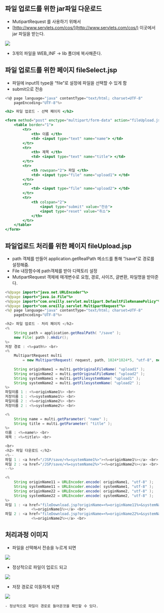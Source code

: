 ## 파일 업로드를 위한 jar파일 다운로드

- MutipartRequest 를 사용하기 위해서
- [http://www.servlets.com/cos/](http://www.servlets.com/cos/) 이곳에서 jar 파일을 받는다.
    
![](https://velog.velcdn.com/images/spwwy3437/post/16ecf972-4d7b-4789-9a5c-19808a9da3a8/image.PNG)

    
- 3개의 파일을 WEB_INF → lib 폴더에 복사해준다.

## 파일 업로드를 위한 페이지 fileSelect.jsp

- 파일에 input의 type을 “file”로 설정에 파일을 선택할 수 있게 함
- submit으로 전송

```jsx
<%@ page language="java" contentType="text/html; charset=UTF-8"
    pageEncoding="UTF-8"%>

<h2> 파일 업로드 - 선택 페이지 </h2>

<form method="post" enctype="multipart/form-data" action="fileUpload.jsp">
	<table border="1">
		<tr>
			<th> 이름 </th>
			<td> <input type="text" name="name"> </td>
		</tr>
		<tr>
			<th> 제목 </th>
			<td> <input type="text" name="title"> </td>
		</tr>
		<tr>
			<th rowspan="2"> 파일 </th>
			<td> <input type="file" name="upload1"> </td>
		</tr>
		<tr>
			<td> <input type="file" name="upload2"> </td>
		</tr>
		<tr>
			<th colspan="2">
				<input type="submit" value="전송">
				<input type="reset" value="취소">
			</th>
		</tr>	
	</table>
</form>
```

## 파일업로드 처리를 위한 페이지 fileUpload.jsp

- path 객체를 만들어 application.getRealPath 메소드를 통해 “/save”로 경로를 설정해줌.
- File 내장함수에 path객체를 받아 디렉토리 설정
- MutipartRequest 객체에 매개변수로 요청, 경로, 사이즈, 글변환, 파일명을 받아준다.

```java
<%@page import="java.net.URLEncoder"%>
<%@page import="java.io.File"%>
<%@page import="com.oreilly.servlet.multipart.DefaultFileRenamePolicy"%>
<%@page import="com.oreilly.servlet.MultipartRequest"%>
<%@ page language="java" contentType="text/html; charset=UTF-8"
    pageEncoding="UTF-8"%>

<h2> 파일 업로드 - 처리 페이지 </h2>
<%
	String path = application.getRealPath( "/save" );
	new File( path ).mkdir();
%>
저장 경로 : <%=path%> <br>
<%
	MultipartRequest multi 
		= new MultipartRequest( request, path, 1024*1024*5, "utf-8", new DefaultFileRenamePolicy() );
	
	String originName1 = multi.getOriginalFileName( "upload1" );
	String originName2 = multi.getOriginalFileName( "upload2" );
	String systemName1 = multi.getFilesystemName( "upload1" );
	String systemName2 = multi.getFilesystemName( "upload2" );
%>
파일이름 1 : <%=originName1%> <br>
저장이름 1 : <%=systemName1%> <br>
파일이름 2 : <%=originName2%> <br>
저장이름 2 : <%=systemName2%> <br>

<%
	String name = multi.getParameter( "name" );
	String title = multi.getParameter( "title" );
%>
이름 : <%=name%> <br>
제목 : <%=title%> <br>

<br>
<h2> 파일 다운로드 </h2>
<%--
파일 1 : <a href="/JSP/save/<%=systemName1%>"><%=originName1%></a> <br>
파일 2 : <a href="/JSP/save/<%=systemName2%>"><%=originName2%></a> <br>
--%>

<%
	String originName11 = URLEncoder.encode( originName1, "utf-8" );
	String systemName11 = URLEncoder.encode( systemName1, "utf-8" );
	String originName22 = URLEncoder.encode( originName2, "utf-8" );
	String systemName22 = URLEncoder.encode( systemName2, "utf-8" );
%>
파일 1 : <a href="fileDownload.jsp?originName=<%=originName11%>&systemName=<%=systemName11%>">
			<%=originName1%></a> <br>
파일 2 : <a href="fileDownload.jsp?originName=<%=originName22%>&systemName=<%=systemName22%>">
			<%=originName2%></a> <br>
```

## 처리과정 이미지

- 파일을 선택해서 전송을 누르게 되면

![](https://velog.velcdn.com/images/spwwy3437/post/6bf3cdc5-bea9-43f5-8156-1f2329c4017f/image.PNG)


- 정상적으로 파일이 업로드 되고

![](https://velog.velcdn.com/images/spwwy3437/post/51f6a078-915b-42dd-a231-cf70c200fce4/image.PNG)


- 저장 경로로 이동하게 되면
    
![](https://velog.velcdn.com/images/spwwy3437/post/94c27d34-3026-4bef-930b-28dd1ab4f7ef/image.PNG)

    
    - 정상적으로 파일이 경로로 들어온것을 확인할 수 있다.
